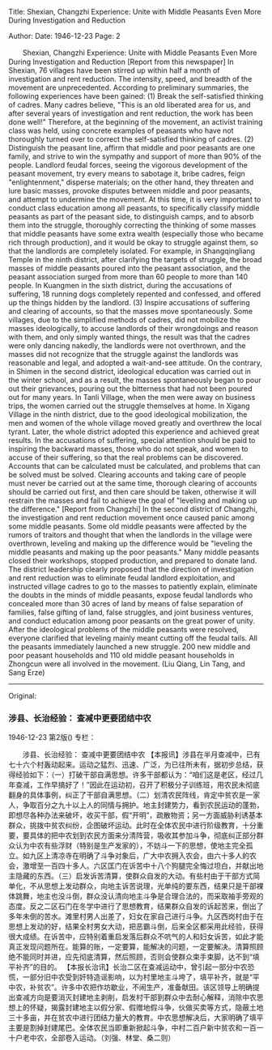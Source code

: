 Title: Shexian, Changzhi Experience: Unite with Middle Peasants Even More During Investigation and Reduction

Author:
Date: 1946-12-23
Page: 2

　　Shexian, Changzhi Experience:
    Unite with Middle Peasants Even More During Investigation and Reduction
    [Report from this newspaper] In Shexian, 76 villages have been stirred up within half a month of investigation and rent reduction. The intensity, speed, and breadth of the movement are unprecedented. According to preliminary summaries, the following experiences have been gained: (1) Break the self-satisfied thinking of cadres. Many cadres believe, "This is an old liberated area for us, and after several years of investigation and rent reduction, the work has been done well!" Therefore, at the beginning of the movement, an activist training class was held, using concrete examples of peasants who have not thoroughly turned over to correct the self-satisfied thinking of cadres. (2) Distinguish the peasant line, affirm that middle and poor peasants are one family, and strive to win the sympathy and support of more than 90% of the people. Landlord feudal forces, seeing the vigorous development of the peasant movement, try every means to sabotage it, bribe cadres, feign "enlightenment," disperse materials; on the other hand, they threaten and lure basic masses, provoke disputes between middle and poor peasants, and attempt to undermine the movement. At this time, it is very important to conduct class education among all peasants, to specifically classify middle peasants as part of the peasant side, to distinguish camps, and to absorb them into the struggle, thoroughly correcting the thinking of some masses that middle peasants have some extra wealth (especially those who became rich through production), and it would be okay to struggle against them, so that the landlords are completely isolated. For example, in Shangqingliang Temple in the ninth district, after clarifying the targets of struggle, the broad masses of middle peasants poured into the peasant association, and the peasant association surged from more than 60 people to more than 140 people. In Kuangmen in the sixth district, during the accusations of suffering, 18 running dogs completely repented and confessed, and offered up the things hidden by the landlord. (3) Inspire accusations of suffering and clearing of accounts, so that the masses move spontaneously. Some villages, due to the simplified methods of cadres, did not mobilize the masses ideologically, to accuse landlords of their wrongdoings and reason with them, and only simply wanted things, the result was that the cadres were only dancing nakedly, the landlords were not overthrown, and the masses did not recognize that the struggle against the landlords was reasonable and legal, and adopted a wait-and-see attitude. On the contrary, in Shimen in the second district, ideological education was carried out in the winter school, and as a result, the masses spontaneously began to pour out their grievances, pouring out the bitterness that had not been poured out for many years. In Tanli Village, when the men were away on business trips, the women carried out the struggle themselves at home. In Xigang Village in the ninth district, due to the good ideological mobilization, the men and women of the whole village moved greatly and overthrew the local tyrant. Later, the whole district adopted this experience and achieved great results. In the accusations of suffering, special attention should be paid to inspiring the backward masses, those who do not speak, and women to accuse of their suffering, so that the real problems can be discovered. Accounts that can be calculated must be calculated, and problems that can be solved must be solved. Clearing accounts and taking care of people must never be carried out at the same time, thorough clearing of accounts should be carried out first, and then care should be taken, otherwise it will restrain the masses and fail to achieve the goal of "leveling and making up the difference."
    [Report from Changzhi] In the second district of Changzhi, the investigation and rent reduction movement once caused panic among some middle peasants. Some old middle peasants were affected by the rumors of traitors and thought that when the landlords in the village were overthrown, leveling and making up the difference would be "leveling the middle peasants and making up the poor peasants." Many middle peasants closed their workshops, stopped production, and prepared to donate land. The district leadership clearly proposed that the direction of investigation and rent reduction was to eliminate feudal landlord exploitation, and instructed village cadres to go to the masses to patiently explain, eliminate the doubts in the minds of middle peasants, expose feudal landlords who concealed more than 30 acres of land by means of false separation of families, false gifting of land, false struggles, and joint business ventures, and conduct education among poor peasants on the great power of unity. After the ideological problems of the middle peasants were resolved, everyone clarified that leveling mainly meant cutting off the feudal tails. All the peasants immediately launched a new struggle. 200 new middle and poor peasant households and 110 old middle peasant households in Zhongcun were all involved in the movement. (Liu Qiang, Lin Tang, and Sang Erze)



<hr /> 

Original: 


### 涉县、长治经验：  查减中更要团结中农

1946-12-23
第2版()
专栏：

　　涉县、长治经验：
    查减中更要团结中农
    【本报讯】涉县在半月查减中，已有七十六个村轰动起来。运动之猛烈、迅速、广泛，为已往所未有，据初步总结，获得经验如下：（一）打破干部自满思想。许多干部都认为：“咱们这是老区，经过几年查减，工作早搞好了！”因此在运动初，召开了积极分子训练班，用农民未彻底翻身的具体事例，纠正了干部自满思想。（二）划清农民阵线，肯定中贫农是一家人，争取百分之九十以上人的同情与拥护。地主封建势力，看到农民运动的蓬勃，即想尽各种办法来破坏，收买干部，假“开明”，疏散物资；另一方面威胁利诱基本群众，挑拨中贫农纠纷，企图破坏运动。此时在全体农民中进行阶级教育，十分重要，要具体的把中农划到农民方面来分清阵营，吸收其参加斗争，彻底纠正部分群众认为中农有些浮财（特别是生产发家的），不妨斗一下的思想，使地主完全孤立。如九区上清凉寺在明确了斗争对象后，广大中农拥入农会，由六十多人的农会，激增至一百四十多人。六区匡门在诉苦中十八个狗腿完全悔过坦白，并献出地主隐藏的东西。（三）启发诉苦清算，使群众自发的大动。有些村由于干部方式简单化，不从思想上发动群众，向地主诉苦说理，光单纯的要东西，结果只是干部裸体跳舞，地主也没斗倒，群众没认清向地主斗争是合理合法的，而采取袖手旁观的态度。反之二区石门在冬学中进行了思想教育，结果群众自发的诉起苦来，倒出了多年未倒的苦水。滩里村男人出差了，妇女在家自己进行斗争。九区西岗村由于在思想上发动的好，结果全村男女大动，把恶霸斗倒，后来全区都采用此经验，获得很大成绩。在诉苦中，应特别着重启发落后群众不吭气的人和妇女诉苦，如此才能真正发现问题所在。能算的账，一定要算，能解决的问题，一定要解决。清算照顾绝不能同时并进，应先彻底清算，然后照顾，否则会使群众束手束脚，达不到“填平补齐”的目的。
    【本报长治讯】长治二区在查减运动中，曾引起一部分中农恐慌，一部分旧中农受到奸特造谣影响，以为村里地主斗垮了，填平补齐，就是“平中农，补贫农”。许多中农把作坊歇业，不闹生产，准备献田。该区领导上明确提出查减方向是要消灭封建地主剥削，启发村干部到群众中去耐心解释，消除中农思想上的怀疑，揭露封建地主以假分家、假赠地假斗争，伙做买卖等方式，隐蔽土地三十多亩，并在贫农中进行团结力量大的教育。中农思想解决后，大家明确了填平主要是割掉封建尾巴。全体农民当即重新掀起斗争，中村二百户新中贫农和一百一十户老中农，全部卷入运动。（刘强、林堂、桑二则）
